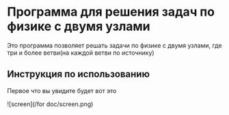 # Программа для решения задач по физике с двумя узлами

Это программа позволяет решать задачи по физике с двумя узлами, где три и более ветви(на каждой ветви по источнику)

## Инструкция по использованию

Первое что вы увидите будет вот это 

![screen](/for doc/screen.png)

